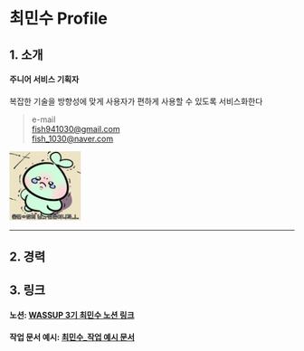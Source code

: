 # 최민수 Profile   
## 1. 소개
#### 주니어 서비스 기획자   
복잡한 기술을 방향성에 맞게 사용자가 편하게 사용할 수 있도록 서비스화한다

> e-mail   
fish941030@gmail.com   
fish_1030@naver.com


<img src="adult.jpg" width="25%" height="25%" title="px(픽셀) 크기 설정" alt="adult"></img>

---

## 2. 경력

## 3. 링크
#### 노션: [WASSUP 3기 최민수 노션 링크](https://zrr.kr/pmjM)   
#### 작업 문서 예시: [최민수_작업 예시 문서](https://drive.google.com/file/d/1F8q1rBDox9MRPm3LDAcegbqIgmT-zl7z/view?usp=sharing)

